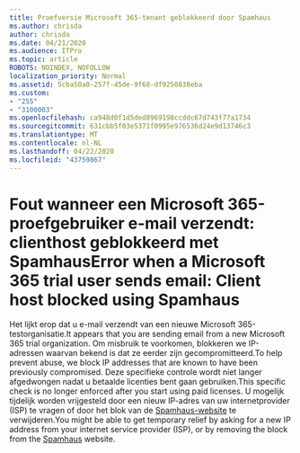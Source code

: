 ```yaml
---
title: Proefversie Microsoft 365-tenant geblokkeerd door Spamhaus
ms.author: chrisda
author: chrisda
ms.date: 04/21/2020
ms.audience: ITPro
ms.topic: article
ROBOTS: NOINDEX, NOFOLLOW
localization_priority: Normal
ms.assetid: 5cba50a0-257f-45de-9f68-df9250838eba
ms.custom:
- "255"
- "3100003"
ms.openlocfilehash: ca948d0f1d5ded8969198ccddc67d743f77a1734
ms.sourcegitcommit: 631cbb5f03e5371f0995e976536d24e9d13746c3
ms.translationtype: MT
ms.contentlocale: nl-NL
ms.lasthandoff: 04/22/2020
ms.locfileid: "43759867"
---
```

# <a name="error-when-a-microsoft-365-trial-user-sends-email-client-host-blocked-using-spamhaus"></a><span data-ttu-id="403c2-102">Fout wanneer een Microsoft 365-proefgebruiker e-mail verzendt: clienthost geblokkeerd met Spamhaus</span><span class="sxs-lookup"><span data-stu-id="403c2-102">Error when a Microsoft 365 trial user sends email: Client host blocked using Spamhaus</span></span>

<span data-ttu-id="403c2-103">Het lijkt erop dat u e-mail verzendt van een nieuwe Microsoft 365-testorganisatie.</span><span class="sxs-lookup"><span data-stu-id="403c2-103">It appears that you are sending email from a new Microsoft 365 trial organization.</span></span> <span data-ttu-id="403c2-104">Om misbruik te voorkomen, blokkeren we IP-adressen waarvan bekend is dat ze eerder zijn gecompromitteerd.</span><span class="sxs-lookup"><span data-stu-id="403c2-104">To help prevent abuse, we block IP addresses that are known to have been previously compromised.</span></span> <span data-ttu-id="403c2-105">Deze specifieke controle wordt niet langer afgedwongen nadat u betaalde licenties bent gaan gebruiken.</span><span class="sxs-lookup"><span data-stu-id="403c2-105">This specific check is no longer enforced after you start using paid licenses.</span></span> <span data-ttu-id="403c2-106">U mogelijk tijdelijk worden vrijgesteld door een nieuw IP-adres van uw internetprovider (ISP) te vragen of door het blok van de [Spamhaus-website](https://go.microsoft.com/fwlink/p/?linkid=123245) te verwijderen.</span><span class="sxs-lookup"><span data-stu-id="403c2-106">You might be able to get temporary relief by asking for a new IP address from your internet service provider (ISP), or by removing the block from the [Spamhaus](https://go.microsoft.com/fwlink/p/?linkid=123245) website.</span></span>
